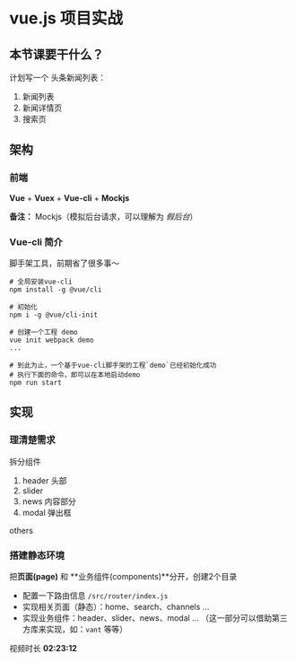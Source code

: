# vue.js 项目实战

## 本节课要干什么？

计划写一个 头条新闻列表：

1. 新闻列表
2. 新闻详情页
3. 搜索页

## 架构

### 前端

**Vue** + **Vuex** + **Vue-cli** + **Mockjs**

**备注：** Mockjs（模拟后台请求，可以理解为 *假后台*）

### Vue-cli 简介

脚手架工具，前期省了很多事～

```shell
# 全局安装vue-cli
npm install -g @vue/cli

# 初始化
npm i -g @vue/cli-init

# 创建一个工程 demo
vue init webpack demo
...

# 到此为止，一个基于vue-cli脚手架的工程`demo`已经初始化成功
# 执行下面的命令，即可以在本地启动demo
npm run start
```

## 实现

### 理清楚需求

拆分组件

1. header 头部
2. slider
3. news 内容部分
4. modal 弹出框

others

### 搭建静态环境

把**页面(page)** 和 **业务组件(components)**分开，创建2个目录

* 配置一下路由信息 `/src/router/index.js`
* 实现相关页面（静态）：home、search、channels ...
* 实现业务组件：header、slider、news、modal ... （这一部分可以借助第三方库来实现，如：`vant` 等等）



视频时长 **02:23:12**